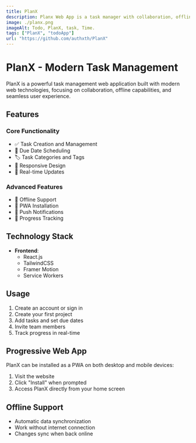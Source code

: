```yaml
---
title: PlanX 
description: Planx Web App is a task manager with collaboration, offline support, and installable PWA features. Stay organized anytime, anywhere!.
image: ./planx.png
imageAlt: Todo, PlanX, task, Time.
tags: ["PlanX", "todoApp"]
url: "https://github.com/authxth/PlanX"
---
```


# PlanX - Modern Task Management

PlanX is a powerful task management web application built with modern web technologies, focusing on collaboration, offline capabilities, and seamless user experience.

## Features

### Core Functionality
- ✅ Task Creation and Management
- 📅 Due Date Scheduling
- 🏷️ Task Categories and Tags
- 📱 Responsive Design
- 🔄 Real-time Updates

### Advanced Features
- 📶 Offline Support
- 📲 PWA Installation
- 🔔 Push Notifications
- 🎯 Progress Tracking

## Technology Stack

- **Frontend**:
  - React.js
  - TailwindCSS
  - Framer Motion
  - Service Workers

## Usage

1. Create an account or sign in
2. Create your first project
3. Add tasks and set due dates
4. Invite team members
5. Track progress in real-time

## Progressive Web App

PlanX can be installed as a PWA on both desktop and mobile devices:

1. Visit the website
2. Click "Install" when prompted
3. Access PlanX directly from your home screen

## Offline Support

- Automatic data synchronization
- Work without internet connection
- Changes sync when back online
